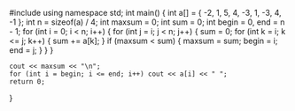 #include <iostream>
using namespace std;
int main() {
    int a[] = { -2, 1, 5, 4, -3, 1, -3, 4, -1 };
    int n = sizeof(a) / 4;
    int maxsum = 0;
    int sum = 0;
    int begin = 0, end = n - 1;
    for (int i = 0; i < n; i++) {
        for (int j = i; j < n; j++)
        {
            sum = 0;
            for (int k = i; k <= j; k++)
            {
                sum += a[k];
            }
            if (maxsum < sum)
            {
                maxsum = sum;
                begin = i; end = j;
            }
        }
    }

    cout << maxsum << "\n";
    for (int i = begin; i <= end; i++) cout << a[i] << " ";
    return 0;
}
